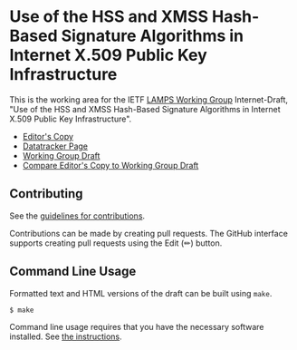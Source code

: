 # Use of the HSS and XMSS Hash-Based Signature Algorithms in Internet X.509 Public Key Infrastructure

This is the working area for the IETF [LAMPS Working Group](https://datatracker.ietf.org/wg/lamps/documents/) Internet-Draft, "Use of the HSS and XMSS Hash-Based Signature Algorithms in Internet X.509 Public Key Infrastructure".

* [Editor's Copy](https://lamps-wg.github.io/x509-shbs/#go.draft-ietf-lamps-x509-shbs.html)
* [Datatracker Page](https://datatracker.ietf.org/doc/draft-ietf-lamps-x509-shbs)
* [Working Group Draft](https://datatracker.ietf.org/doc/html/draft-ietf-lamps-x509-shbs)
* [Compare Editor's Copy to Working Group Draft](https://lamps-wg.github.io/x509-shbs/#go.draft-ietf-lamps-x509-shbs.diff)


## Contributing

See the
[guidelines for contributions](https://github.com/lamps-wg/x509-shbs/blob/main/CONTRIBUTING.md).

Contributions can be made by creating pull requests.
The GitHub interface supports creating pull requests using the Edit (✏) button.


## Command Line Usage

Formatted text and HTML versions of the draft can be built using `make`.

```sh
$ make
```

Command line usage requires that you have the necessary software installed.  See
[the instructions](https://github.com/martinthomson/i-d-template/blob/main/doc/SETUP.md).


